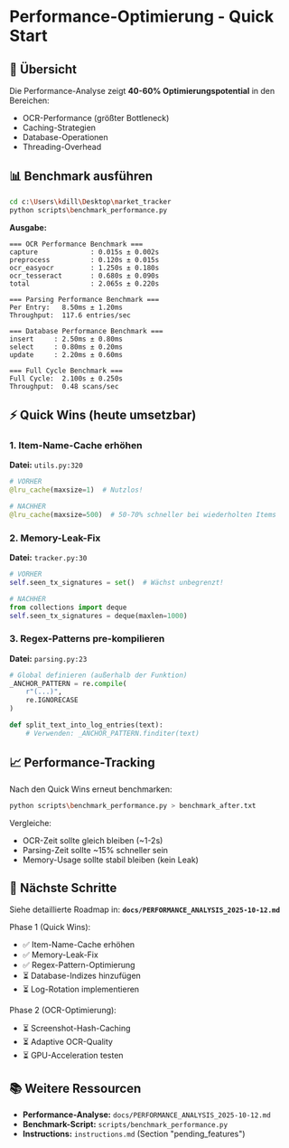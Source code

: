 # Performance-Optimierung - Quick Start

## 🎯 Übersicht

Die Performance-Analyse zeigt **40-60% Optimierungspotential** in den Bereichen:
- OCR-Performance (größter Bottleneck)
- Caching-Strategien
- Database-Operationen
- Threading-Overhead

## 📊 Benchmark ausführen

```bash
cd c:\Users\kdill\Desktop\market_tracker
python scripts\benchmark_performance.py
```

**Ausgabe:**
```
=== OCR Performance Benchmark ===
capture             : 0.015s ± 0.002s
preprocess          : 0.120s ± 0.015s
ocr_easyocr         : 1.250s ± 0.180s
ocr_tesseract       : 0.680s ± 0.090s
total               : 2.065s ± 0.220s

=== Parsing Performance Benchmark ===
Per Entry:   8.50ms ± 1.20ms
Throughput:  117.6 entries/sec

=== Database Performance Benchmark ===
insert     : 2.50ms ± 0.80ms
select     : 0.80ms ± 0.20ms
update     : 2.20ms ± 0.60ms

=== Full Cycle Benchmark ===
Full Cycle:  2.100s ± 0.250s
Throughput:  0.48 scans/sec
```

## ⚡ Quick Wins (heute umsetzbar)

### 1. Item-Name-Cache erhöhen
**Datei:** `utils.py:320`

```python
# VORHER
@lru_cache(maxsize=1)  # Nutzlos!

# NACHHER
@lru_cache(maxsize=500)  # 50-70% schneller bei wiederholten Items
```

### 2. Memory-Leak-Fix
**Datei:** `tracker.py:30`

```python
# VORHER
self.seen_tx_signatures = set()  # Wächst unbegrenzt!

# NACHHER
from collections import deque
self.seen_tx_signatures = deque(maxlen=1000)
```

### 3. Regex-Patterns pre-kompilieren
**Datei:** `parsing.py:23`

```python
# Global definieren (außerhalb der Funktion)
_ANCHOR_PATTERN = re.compile(
    r"(...)", 
    re.IGNORECASE
)

def split_text_into_log_entries(text):
    # Verwenden: _ANCHOR_PATTERN.finditer(text)
```

## 📈 Performance-Tracking

Nach den Quick Wins erneut benchmarken:

```bash
python scripts\benchmark_performance.py > benchmark_after.txt
```

Vergleiche:
- OCR-Zeit sollte gleich bleiben (~1-2s)
- Parsing-Zeit sollte ~15% schneller sein
- Memory-Usage sollte stabil bleiben (kein Leak)

## 🚀 Nächste Schritte

Siehe detaillierte Roadmap in:
**`docs/PERFORMANCE_ANALYSIS_2025-10-12.md`**

Phase 1 (Quick Wins):
- ✅ Item-Name-Cache erhöhen
- ✅ Memory-Leak-Fix
- ✅ Regex-Pattern-Optimierung
- ⏳ Database-Indizes hinzufügen
- ⏳ Log-Rotation implementieren

Phase 2 (OCR-Optimierung):
- ⏳ Screenshot-Hash-Caching
- ⏳ Adaptive OCR-Quality
- ⏳ GPU-Acceleration testen

## 📚 Weitere Ressourcen

- **Performance-Analyse:** `docs/PERFORMANCE_ANALYSIS_2025-10-12.md`
- **Benchmark-Script:** `scripts/benchmark_performance.py`
- **Instructions:** `instructions.md` (Section "pending_features")
